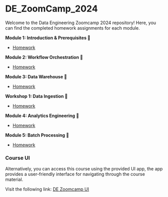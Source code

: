 # DE_ZoomCamp_2024

Welcome to the Data Engineering Zoomcamp 2024 repository! Here, you can find the completed homework assignments for each module.



**Module 1: Introduction & Prerequisites 🚀**

* [Homework](week_1/homework.md)

**Module 2: Workflow Orchestration 🚀**

* [Homework](week_2/homework.md)

**Module 3: Data Warehouse 🚀**

* [Homework](week_3/homework.md)

**Workshop 1: Data Ingestion 🚀**

* [Homework](/workshops/homework_dlt.md)


**Module 4: Analytics Engineering 🚀**

* [Homework](week_4/homework.md)


**Module 5: Batch Processing 🚀**

* [Homework](week_5/homework.md)


### Course UI
Alternatively, you can access this course using the provided UI app, the app provides a user-friendly interface for navigating through the course material.

Visit the following link: [DE Zoomcamp UI](https://dezoomcamp.streamlit.app/)
